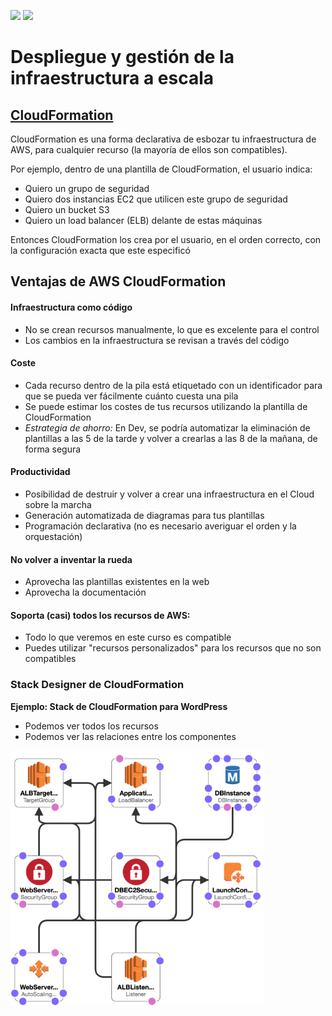 [![](https://img.shields.io/badge/<-FF4859?style=for-the-badge)](../7_DB/README.md)
[![](https://img.shields.io/badge/CONTENT_TABLE-175074?style=for-the-badge)](../README.md)
<!-- [![](https://img.shields.io/badge/>-FF4859?style=for-the-badge)](../9_Deploy_&_Infra/README.md) -->

# Despliegue y gestión de la infraestructura a escala
## [CloudFormation](https://aws.amazon.com/cloudformation)
CloudFormation es una forma declarativa de esbozar tu infraestructura de AWS, para cualquier recurso (la mayoría de ellos son compatibles).

Por ejemplo, dentro de una plantilla de CloudFormation, el usuario indica:
- Quiero un grupo de seguridad
- Quiero dos instancias EC2 que utilicen este grupo de seguridad
- Quiero un bucket S3
- Quiero un load balancer (ELB) delante de estas máquinas

Entonces CloudFormation los crea por el usuario, en el orden correcto, con la configuración exacta que este especificó

## Ventajas de AWS CloudFormation
#### Infraestructura como código
- No se crean recursos manualmente, lo que es excelente para el control
- Los cambios en la infraestructura se revisan a través del código

#### Coste
- Cada recurso dentro de la pila está etiquetado con un identificador para que se pueda ver fácilmente cuánto cuesta una pila
- Se puede estimar los costes de tus recursos utilizando la plantilla de CloudFormation
- *Estrategia de ahorro:* En Dev, se podría automatizar la eliminación de plantillas a las 5 de la tarde y volver a crearlas a las 8 de la mañana, de forma segura

#### Productividad
- Posibilidad de destruir y volver a crear una infraestructura en el Cloud sobre la marcha
- Generación automatizada de diagramas para tus plantillas
- Programación declarativa (no es necesario averiguar el orden y la orquestación)

#### No volver a inventar la rueda
- Aprovecha las plantillas existentes en la web
- Aprovecha la documentación

#### Soporta (casi) todos los recursos de AWS:
- Todo lo que veremos en este curso es compatible
- Puedes utilizar "recursos personalizados" para los recursos que no son compatibles

### Stack Designer de CloudFormation 
**Ejemplo: Stack de CloudFormation para WordPress**

- Podemos ver todos los recursos 
- Podemos ver las relaciones entre los componentes

![](./assets/cloudformation-ex.png)

<!-- [![](https://img.shields.io/badge/<-FF4859?style=for-the-badge)](../7_DB/README.md)
[![](https://img.shields.io/badge/CONTENT_TABLE-175074?style=for-the-badge)](../README.md) -->